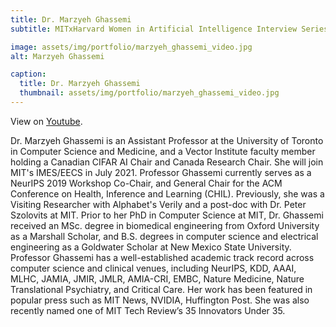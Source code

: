 ```yaml
---
title: Dr. Marzyeh Ghassemi
subtitle: MITxHarvard Women in Artificial Intelligence Interview Series with Dr. Marzyeh Ghassemi, interviewed by Neha Hulkund, MIT '22.

image: assets/img/portfolio/marzyeh_ghassemi_video.jpg
alt: Marzyeh Ghassemi

caption:
  title: Dr. Marzyeh Ghassemi
  thumbnail: assets/img/portfolio/marzyeh_ghassemi_video.jpg
---
```


View on [Youtube](https://www.youtube.com/watch?v=r1uXYvkeBKo&feature=youtu.be).

Dr. Marzyeh Ghassemi is an Assistant Professor at the University of Toronto in Computer Science and Medicine, and a Vector Institute faculty member holding a Canadian CIFAR AI Chair and Canada Research Chair. She will join MIT's IMES/EECS in July 2021. Professor Ghassemi currently serves as a NeurIPS 2019 Workshop Co-Chair, and General Chair for the ACM Conference on Health, Inference and Learning (CHIL). Previously, she was a Visiting Researcher with Alphabet's Verily and a post-doc with Dr. Peter Szolovits at MIT. Prior to her PhD in Computer Science at MIT, Dr. Ghassemi received an MSc. degree in biomedical engineering from Oxford University as a Marshall Scholar, and B.S. degrees in computer science and electrical engineering as a Goldwater Scholar at New Mexico State University. Professor Ghassemi has a well-established academic track record across computer science and clinical venues, including NeurIPS, KDD, AAAI, MLHC, JAMIA, JMIR, JMLR, AMIA-CRI, EMBC, Nature Medicine, Nature Translational Psychiatry, and Critical Care. Her work has been featured in popular press such as MIT News, NVIDIA, Huffington Post. She was also recently named one of MIT Tech Review’s 35 Innovators Under 35.
